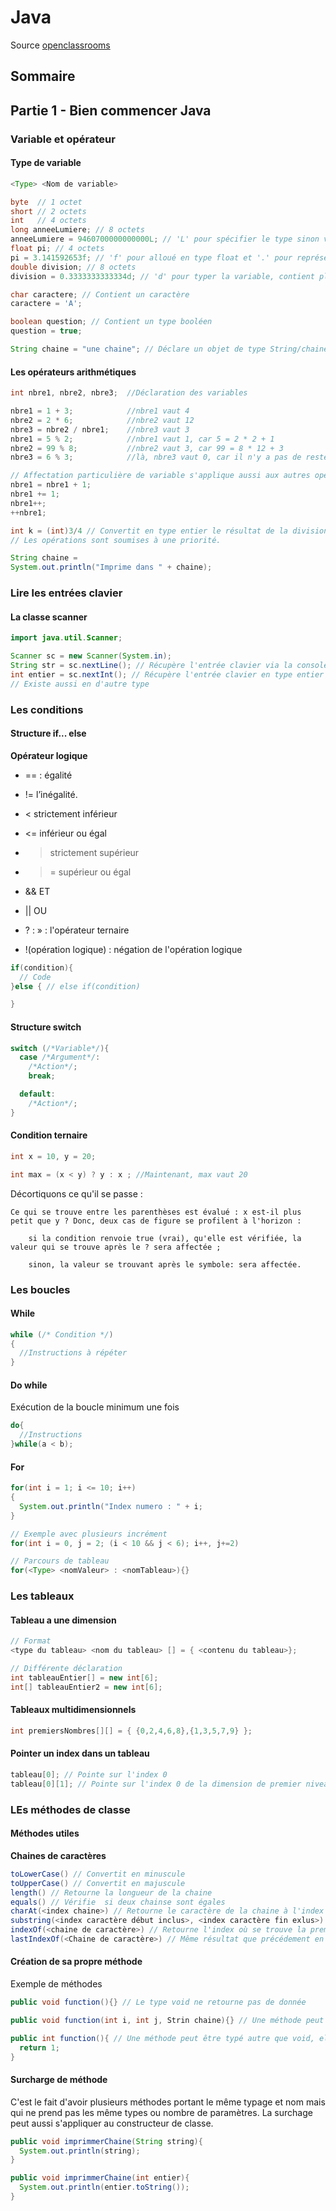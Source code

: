 # Java

Source [openclassrooms](https://openclassrooms.com/fr/courses/26832-apprenez-a-programmer-en-java)

## Sommaire

## Partie 1 - Bien commencer Java

### Variable et opérateur

#### Type de variable

```java
<Type> <Nom de variable>

byte  // 1 octet
short // 2 octets
int   // 4 octets
long anneeLumiere; // 8 octets
anneeLumiere = 9460700000000000L; // 'L' pour spécifier le type sinon variable alloué en type entier
float pi; // 4 octets
pi = 3.141592653f; // 'f' pour alloué en type float et '.' pour représenter la virgule
double division; // 8 octets
division = 0.3333333333334d; // 'd' pour typer la variable, contient plus de chiffre après la virgule comparé à float

char caractere; // Contient un caractère
caractere = 'A';

boolean question; // Contient un type booléen
question = true;

String chaine = "une chaine"; // Déclare un objet de type String/chaine de caractère
```

#### Les opérateurs arithmétiques

```java
int nbre1, nbre2, nbre3;  //Déclaration des variables

nbre1 = 1 + 3;            //nbre1 vaut 4
nbre2 = 2 * 6;            //nbre2 vaut 12
nbre3 = nbre2 / nbre1;    //nbre3 vaut 3
nbre1 = 5 % 2;            //nbre1 vaut 1, car 5 = 2 * 2 + 1
nbre2 = 99 % 8;           //nbre2 vaut 3, car 99 = 8 * 12 + 3
nbre3 = 6 % 3;            //là, nbre3 vaut 0, car il n'y a pas de reste

// Affectation particulière de variable s'applique aussi aux autres opérateurs
nbre1 = nbre1 + 1;
nbre1 += 1;
nbre1++;
++nbre1;

int k = (int)3/4 // Convertit en type entier le résultat de la division euclidienne qui est un float
// Les opérations sont soumises à une priorité.
```

```java
String chaine =
System.out.println("Imprime dans " + chaine);
```

### Lire les entrées clavier

#### La classe scanner

```java
import java.util.Scanner;

Scanner sc = new Scanner(System.in);
String str = sc.nextLine(); // Récupère l'entrée clavier via la console en type string
int entier = sc.nextInt(); // Récupère l'entrée clavier en type entier
// Existe aussi en d'autre type
```

### Les conditions

#### Structure if... else

**Opérateur logique**
* == : égalité

* != l’inégalité.

* < strictement inférieur

* <= inférieur ou égal

* > strictement supérieur

* >= supérieur ou égal

* && ET

* || OU

* ? : » : l'opérateur ternaire

* !(opération logique) :  négation de l'opération logique

```java
if(condition){
  // Code
}else { // else if(condition)

}
```

#### Structure switch
```java
switch (/*Variable*/){
  case /*Argument*/:
    /*Action*/;
    break;

  default:
    /*Action*/;
}
```

#### Condition ternaire

```java
int x = 10, y = 20;

int max = (x < y) ? y : x ; //Maintenant, max vaut 20
```

Décortiquons ce qu'il se passe :

    Ce qui se trouve entre les parenthèses est évalué : x est-il plus petit que y ? Donc, deux cas de figure se profilent à l'horizon :

        si la condition renvoie true (vrai), qu'elle est vérifiée, la valeur qui se trouve après le ? sera affectée ;

        sinon, la valeur se trouvant après le symbole: sera affectée.

### Les boucles

#### While
```java
while (/* Condition */)
{
  //Instructions à répéter
}
```

#### Do while
Exécution de la boucle minimum une fois
```java
do{
  //Instructions
}while(a < b);
```

#### For
```java
for(int i = 1; i <= 10; i++)
{
  System.out.println("Index numero : " + i;
}

// Exemple avec plusieurs incrément
for(int i = 0, j = 2; (i < 10 && j < 6); i++, j+=2)

// Parcours de tableau
for(<Type> <nomValeur> : <nomTableau>){}
```

### Les tableaux

#### Tableau a une dimension
```java
// Format
<type du tableau> <nom du tableau> [] = { <contenu du tableau>};

// Différente déclaration
int tableauEntier[] = new int[6];
int[] tableauEntier2 = new int[6];
```

#### Tableaux multidimensionnels
```java
int premiersNombres[][] = { {0,2,4,6,8},{1,3,5,7,9} };
```

#### Pointer un index dans un tableau
```java
tableau[0]; // Pointe sur l'index 0
tableau[0][1]; // Pointe sur l'index 0 de la dimension de premier niveau et sur l'index 1 de cette dimension
```

### LEs méthodes de classe

#### Méthodes utiles

**Chaines de caractères**
```java
toLowerCase() // Convertit en minuscule
toUpperCase() // Convertit en majuscule
length() // Retourne la longueur de la chaine
equals() // Vérifie  si deux chainse sont égales
charAt(<index chaine>) // Retourne le caractère de la chaine à l'index indiqué. L'index commence à 0.
substring(<index caractère début inclus>, <index caractère fin exlus>) // Extraction d'une partie de la chaine de caractère. L'index commence à 0.
indexOf(<chaine de caractère>) // Retourne l'index où se trouve la première occurence de la chaine en paramètre
lastIndexOf(<Chaine de caractère>) // Même résultat que précédement en partant de la définisse
```

#### Création de sa propre méthode
Exemple de méthodes
```java
public void function(){} // Le type void ne retourne pas de donnée

public void function(int i, int j, Strin chaine){} // Une méthode peut inclure un ou plusieurs paramètres de différent type

public int function(){ // Une méthode peut être typé autre que void, elle doit alors retourner une valeur du même type
  return 1;
}
```

#### Surcharge de méthode
C'est le fait d'avoir plusieurs méthodes portant le même typage et nom mais qui ne prend pas les même types ou nombre de paramètres. La surchage peut aussi s'appliquer au constructeur de classe.
```java
public void imprimmerChaine(String string){
  System.out.println(string);
}

public void imprimmerChaine(int entier){
  System.out.println(entier.toString());
}
```
